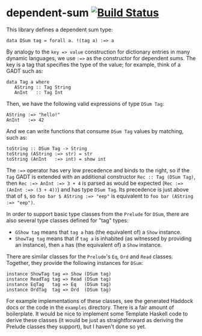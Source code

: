 dependent-sum [![Build Status](https://travis-ci.org/mokus0/dependent-sum.svg)](https://travis-ci.org/mokus0/dependent-sum)
==============

This library defines a dependent sum type:

    data DSum tag = forall a. !(tag a) :=> a

By analogy to the `key => value` construction for dictionary entries in many dynamic languages, we use `:=>` as the constructor for dependent sums.  The key is a tag that specifies the type of the value;  for example, think of a GADT such as:

    data Tag a where
       AString :: Tag String
       AnInt   :: Tag Int

Then, we have the following valid expressions of type `DSum Tag`:

    AString :=> "hello!"
    AnInt   :=> 42

And we can write functions that consume `DSum Tag` values by matching, such as:

    toString :: DSum Tag -> String
    toString (AString :=> str) = str
    toString (AnInt   :=> int) = show int

The `:=>` operator has very low precedence and binds to the right, so if the `Tag` GADT is extended with an additional constructor `Rec :: Tag (DSum Tag)`, then `Rec :=> AnInt :=> 3 + 4` is parsed as would be expected (`Rec :=> (AnInt :=> (3 + 4))`) and has type `DSum Tag`. Its precedence is just above that of `$`, so `foo bar $ AString :=> "eep"` is equivalent to `foo bar (AString :=> "eep")`.

In order to support basic type classes from the `Prelude` for `DSum`, there are also several type classes defined for "tag" types:

 - `GShow tag` means that `tag a` has (the equivalent of) a `Show` instance.
 - `ShowTag tag` means that if `tag a` is inhabited (as witnessed by providing an instance), then `a` has (the equivalent of) a `Show` instance.

There are similar classes for the `Prelude`'s `Eq`, `Ord` and `Read` classes.  Together, they provide the following instances for `DSum`:

    instance ShowTag tag => Show (DSum tag)
    instance ReadTag tag => Read (DSum tag)
    instance EqTag   tag => Eq   (DSum tag)
    instance OrdTag  tag => Ord  (DSum tag)

For example implementations of these classes, see the generated Haddock docs or the code in the `examples` directory.  There is a fair amount of boilerplate.  It would be nice to implement some Template Haskell code to derive these classes (it would be just as straightforward as deriving the Prelude classes they support), but I haven't done so yet.
